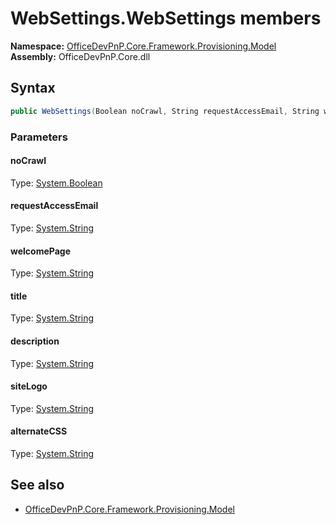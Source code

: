 # WebSettings.WebSettings members 
**Namespace:** [OfficeDevPnP.Core.Framework.Provisioning.Model](OfficeDevPnP.Core.Framework.Provisioning.Model.md)  
**Assembly:** OfficeDevPnP.Core.dll  
## Syntax
```C#
public WebSettings(Boolean noCrawl, String requestAccessEmail, String welcomePage, String title, String description, String siteLogo, String alternateCSS)
```
### Parameters
#### noCrawl
Type: [System.Boolean](System.Boolean.md) 
#### 
#### requestAccessEmail
Type: [System.String](System.String.md) 
#### 
#### welcomePage
Type: [System.String](System.String.md) 
#### 
#### title
Type: [System.String](System.String.md) 
#### 
#### description
Type: [System.String](System.String.md) 
#### 
#### siteLogo
Type: [System.String](System.String.md) 
#### 
#### alternateCSS
Type: [System.String](System.String.md) 
#### 
## See also
- [OfficeDevPnP.Core.Framework.Provisioning.Model](OfficeDevPnP.Core.Framework.Provisioning.Model.md)
